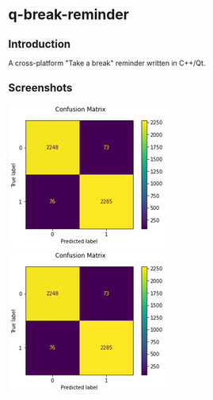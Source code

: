 # q-break-reminder


## Introduction
A cross-platform "Take a break" reminder written in C++/Qt.

## Screenshots
<img src="https://github.com/alex-lt-kong/detect-predictive-power-with-simple-models/blob/d7a37ab63d983690786decb333d9422921030fc9/04_cats-vs-dogs/images/results-cnn.png" />
<img src="https://github.com/alex-lt-kong/detect-predictive-power-with-simple-models/blob/d7a37ab63d983690786decb333d9422921030fc9/04_cats-vs-dogs/images/results-cnn.png" />
